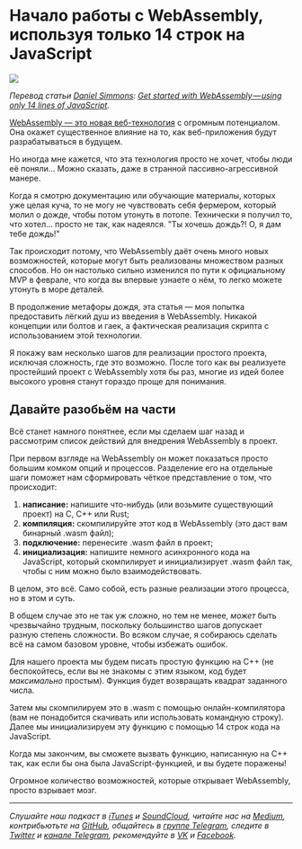 # Начало работы с WebAssembly, используя только 14 строк на JavaScript
![](https://cdn-images-1.medium.com/max/2000/1*sHlMI2kxKBlm76U2Gmt2Cw.jpeg)

*Перевод статьи [Daniel Simmons](https://medium.freecodecamp.org/@dsimmons_23530): [Get started with WebAssembly — using only 14 lines of JavaScript](https://medium.freecodecamp.org/get-started-with-webassembly-using-only-14-lines-of-javascript-b37b6aaca1e4).*

[WebAssembly — это новая веб-технология](https://www.youtube.com/watch?v=6v4E6oksar0&t=241s) с огромным потенциалом. Она окажет существенное влияние на то, как веб-приложения будут разрабатываться в будущем.

Но иногда мне кажется, что эта технология просто не хочет, чтобы люди её поняли... Можно сказать, даже в странной пассивно-агрессивной манере.

Когда я смотрю документацию или обучающие материалы, которых уже целая куча, то не могу не чувствовать себя фермером, который молил о дожде, чтобы потом утонуть в потопе. Технически я получил то, что хотел... просто не так, как надеялся. "Ты хочешь дождь?! О, я дам тебе дождь!"

Так происходит потому, что WebAssembly даёт очень много новых возможностей, которые могут быть реализованы множеством разных способов. Но он настолько сильно изменился по пути к официальному MVP в феврале, что когда вы впервые узнаете о нём, то легко можете утонуть в море деталей.

В продолжение метафоры дождя, эта статья — моя попытка предоставить лёгкий душ из введения в WebAssembly. Никакой концепции или болтов и гаек, а фактическая реализация скрипта с использованием этой технологии.

Я покажу вам несколько шагов для реализации простого проекта, исключая сложность, где это возможно. После того как вы реализуете простейший проект с WebAssembly хотя бы раз, многие из идей более высокого уровня станут гораздо проще для понимания.

## Давайте разобьём на части

Всё станет намного понятнее, если мы сделаем шаг назад и рассмотрим список действий для внедрения WebAssembly в проект.

При первом взгляде на WebAssembly он может показаться просто большим комком опций и процессов. Разделение его на отдельные шаги поможет нам сформировать чёткое представление о том, что происходит:

1. **написание:** напишите что-нибудь (или возьмите существующий проект) на C, C++ или Rust;
2. **компиляция:** скомпилируйте этот код в WebAssembly (это даст вам бинарный .wasm файл);
3. **подключение:** перенесите .wasm файл в проект;
4. **инициализация:** напишите немного асинхронного кода на JavaScript, который скомпилирует и инициализирует .wasm файл так, чтобы с ним можно было взаимодействовать.

В целом, это всё. Само собой, есть разные реализации этого процесса, но в этом и суть.

В общем случае это не так уж сложно, но тем не менее, *может* быть чрезвычайно трудным, поскольку большинство шагов допускает разную степень сложности. Во всяком случае, я собираюсь сделать всё на самом базовом уровне, чтобы избежать ошибок.

Для нашего проекта мы будем писать простую функцию на C++ (не беспокойтесь, если вы не знакомы с этим языком, код будет *максимально* простым). Функция будет возвращать квадрат заданного числа.

Затем мы скомпилируем это в .wasm с помощью онлайн-компилятора (вам не понадобится скачивать или использовать командную строку). Далее мы инициализируем эту функцию с помощью 14 строк кода на JavaScript.

Когда мы закончим, вы сможете вызвать функцию, написанную на C++ так, как если бы она была JavaScript-функцией, и вы будете поражены!

Огромное количество возможностей, которые открывает WebAssembly, просто взрывает мозг.
- - - -

*Слушайте наш подкаст в [iTunes](https://itunes.apple.com/ru/podcast/девшахта/id1226773343) и [SoundCloud](https://soundcloud.com/devschacht), читайте нас на [Medium](https://medium.com/devschacht), контрибьютьте на [GitHub](https://github.com/devSchacht), общайтесь в [группе Telegram](https://t.me/devSchacht), следите в [Twitter](https://twitter.com/DevSchacht) и [канале Telegram](https://t.me/devSchachtChannel), рекомендуйте в [VK](https://vk.com/devschacht) и [Facebook](https://www.facebook.com/devSchacht).*